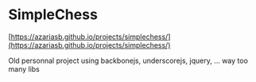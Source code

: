 # SimpleChess

[https://azariasb.github.io/projects/simplechess/](https://azariasb.github.io/projects/simplechess/)

Old personnal project using backbonejs, underscorejs, jquery, ... way too many libs
